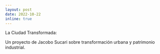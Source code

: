```yaml
---
layout: post
date: 2022-10-22 
inline: true
---
```


La Ciudad Transformada:

Un proyecto de Jacobo Sucari sobre transformación urbana y patrimonio industrial.

